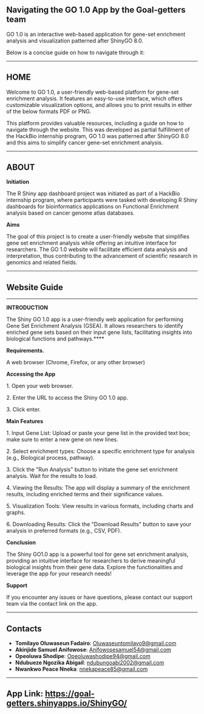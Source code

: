 ## **Navigating the GO 1.0 App by the Goal-getters team**

GO 1.0 is an interactive web-based application for gene-set enrichment analysis and visualization patterned after ShinyGO 8.0.

Below is a concise guide on how to navigate through it:

---

## **HOME**

Welcome to GO 1.0, a user-friendly web-based platform for gene-set enrichment analysis. It features an easy-to-use interface, which offers customizable visualization options, and allows you to print results in either of the below formats PDF or PNG.

This platform provides valuable resources, including a guide on how to navigate through the website. This was developed as partial fulfillment of the HackBio internship program, GO 1.0 was patterned after ShinyGO 8.0 and this aims to simplify cancer gene-set enrichment analysis.

---

## **ABOUT**

**Initiation**

The R Shiny app dashboard project was initiated as part of a HackBio internship program, where participants were tasked with developing R Shiny dashboards for bioinformatics applications on Functional Enrichment analysis based on cancer genome atlas databases.


**Aims**

The goal of this project is to create a user-friendly website that simplifies gene set enrichment analysis while offering an intuitive interface for researchers. The GO 1.0 website will facilitate efficient data analysis and interpretation, thus contributing to the advancement of scientific research in genomics and related fields.

---

## **Website Guide**

---

**INTRODUCTION**

The Shiny GO 1.0 app is a user-friendly web application for performing Gene Set Enrichment Analysis (GSEA). It allows researchers to identify enriched gene sets based on their input gene lists, facilitating insights into biological functions and pathways.****

**Requirements.**

A web browser (Chrome, Firefox, or any other browser)

**Accessing the App**

1\. Open your web browser.

2\. Enter the URL to access the Shiny GO 1.0 app.

3\. Click enter.

**Main Features**

1\. Input Gene List: Upload or paste your gene list in the provided text box; make sure to enter a new gene on new lines.

2\. Select enrichment types: Choose a specific enrichment type for analysis (e.g., Biological process, pathway).

3\. Click the "Run Analysis" button to initiate the gene set enrichment analysis. Wait for the results to load.

4\. Viewing the Results: The app will display a summary of the enrichment results, including enriched terms and their significance values.

5\. Visualization Tools: View results in various formats, including charts and graphs.

6\. Downloading Results: Click the "Download Results" button to save your analysis in preferred formats (e.g., CSV, PDF).

**Conclusion**

The Shiny GO1.0 app is a powerful tool for gene set enrichment analysis, providing an intuitive interface for researchers to derive meaningful biological insights from their gene data. Explore the functionalities and leverage the app for your research needs!

**Support**

If you encounter any issues or have questions, please contact our support team via the contact link on the app.

---

## **Contacts**
- **Tomilayo Oluwaseun Fadairo**: [Oluwaseuntomilayo9@gmail.com](mailto:Oluwaseuntomilayo9@gmail.com)
- **Akinjide Samuel Anifowose**: [Anifowosesamuel54@gmail.com](mailto:Anifowosesamuel54@gmail.com)
- **Opeoluwa Shodipe**: [Opeoluwashodipe94@gmail.com](mailto:Opeoluwashodipe94@gmail.com)
- **Ndubueze Ngozika Abigail**: [ndubungoabi2002@gmail.com](mailto:ndubungoabi2002@gmail.com)
- **Nwankwo Peace Nneka**: [nnekapeace85@gmail.com](mailto:nnekapeace85@gmail.com)

---
## **App Link:** https://goal-getters.shinyapps.io/ShinyGO/

